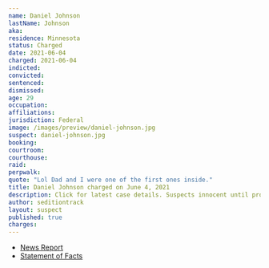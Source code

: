 ```yaml
---
name: Daniel Johnson
lastName: Johnson
aka:
residence: Minnesota
status: Charged
date: 2021-06-04
charged: 2021-06-04
indicted:
convicted: 
sentenced: 
dismissed: 
age: 29
occupation:
affiliations:
jurisdiction: Federal
image: /images/preview/daniel-johnson.jpg
suspect: daniel-johnson.jpg
booking:
courtroom:
courthouse:
raid:
perpwalk:
quote: "Lol Dad and I were one of the first ones inside."
title: Daniel Johnson charged on June 4, 2021
description: Click for latest case details. Suspects innocent until proven guilty.
author: seditiontrack
layout: suspect
published: true
charges:
---
```

- [News Report](https://www.kaaltv.com/austin-minnesota-news/austin-man-arrested-in-connection-to-capitol-riots-in-january/6137943/)
- [Statement of Facts](https://www.justice.gov/usao-dc/case-multi-defendant/file/1403436/download)
